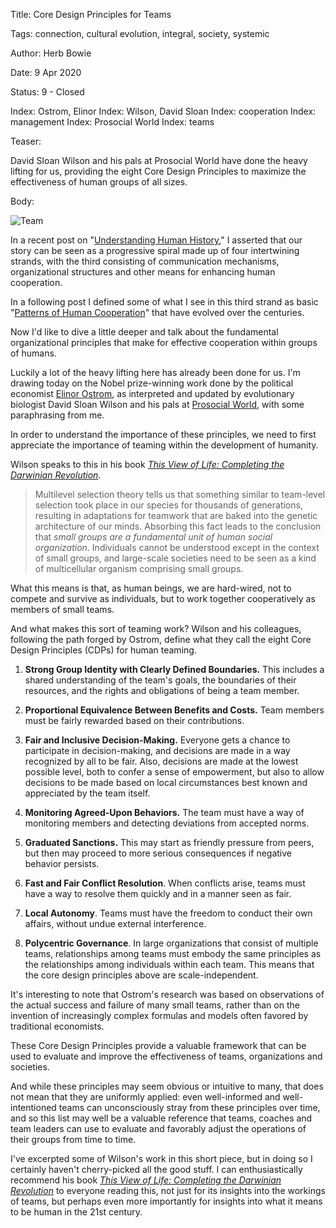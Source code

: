 Title:  Core Design Principles for Teams 

Tags:   connection, cultural evolution, integral, society, systemic

Author: Herb Bowie

Date:   9 Apr 2020

Status: 9 - Closed

Index:  Ostrom, Elinor
Index:  Wilson, David Sloan
Index:  cooperation
Index:  management
Index:  Prosocial World
Index:  teams  

Teaser: 

David Sloan Wilson and his pals at Prosocial World have done the heavy lifting for us, providing the eight Core Design Principles to maximize the effectiveness of human groups of all sizes. 

Body: 

<p><img src="../../images/team.jpg" alt="Team" title="Team" /></p>

In a recent post on "[Understanding Human History](https://practopian.org/blog/hbowie/understanding-human-history.html)," I asserted that our story can be seen as a progressive spiral made up of four intertwining strands, with the third consisting of communication mechanisms, organizational structures and other means for enhancing human cooperation. 

In a following post I defined some of what I see in this third strand as basic "[Patterns of Human Cooperation](https://practopian.org/blog/hbowie/patterns-of-human-cooperation.html)" that have evolved over the centuries. 

Now I'd like to dive a little deeper and talk about the fundamental organizational principles that make for effective cooperation within groups of humans. 

Luckily a lot of the heavy lifting here has already been done for us. I'm drawing today on the Nobel prize-winning work done by the political economist [Elinor Ostrom](https://en.wikipedia.org/wiki/Elinor_Ostrom), as interpreted and updated by evolutionary biologist David Sloan Wilson and his pals at [Prosocial World](https://www.prosocial.world), with some paraphrasing from me. 

In order to understand the importance of these principles, we need to first appreciate the importance of teaming within the development of humanity. 

Wilson speaks to this in his book *[This View of Life: Completing the Darwinian Revolution](https://amzn.to/2xkpCPl)*.

> Multilevel selection theory tells us that something similar to team-level selection took place in our species for thousands of generations, resulting in adaptations for teamwork that are baked into the genetic architecture of our minds. Absorbing this fact leads to the conclusion that *small groups are a fundamental unit of human social organization*. Individuals cannot be understood except in the context of small groups, and large-scale societies need to be seen as a kind of multicellular organism comprising small groups. 

What this means is that, as human beings, we are hard-wired, not to compete and survive as individuals, but to work together cooperatively as members of small teams.

And what makes this sort of teaming work? Wilson and his colleagues, following the path forged by Ostrom, define what they call the eight Core Design Principles (CDPs) for human teaming.   

1. **Strong Group Identity with Clearly Defined Boundaries.** This includes a shared understanding of the team's goals, the boundaries of their resources, and the rights and obligations of being a team member. 

2. **Proportional Equivalence Between Benefits and Costs.** Team members must be fairly rewarded based on their contributions. 

3. **Fair and Inclusive Decision-Making.** Everyone gets a chance to participate in decision-making, and decisions are made in a way recognized by all to be fair. Also, decisions are made at the lowest possible level, both to confer a sense of empowerment, but also to allow decisions to be made based on local circumstances best known and appreciated by the team itself. 

4. **Monitoring Agreed-Upon Behaviors.** The team must have a way of monitoring members and detecting deviations from accepted norms. 

5. **Graduated Sanctions.** This may start as friendly pressure from peers, but then may proceed to more serious consequences if negative behavior persists. 

6. **Fast and Fair Conflict Resolution**. When conflicts arise, teams must have a way to resolve them quickly and in a manner seen as fair. 

7. **Local Autonomy**. Teams must have the freedom to conduct their own affairs, without undue external interference. 

8. **Polycentric Governance**. In large organizations that consist of multiple teams, relationships among teams must embody the same principles as the relationships among individuals within each team. This means that the core design principles above are scale-independent. 

It's interesting to note that Ostrom's research was based on observations of the actual success and failure of many small teams, rather than on the invention of increasingly complex formulas and models often favored by traditional economists. 

These Core Design Principles provide a valuable framework that can be used to evaluate and improve the effectiveness of teams, organizations and societies. 

And while these principles may seem obvious or intuitive to many, that does not mean that they are uniformly applied: even well-informed and well-intentioned teams can unconsciously stray from these principles over time, and so this list may well be a valuable reference that teams, coaches and team leaders can use to evaluate and favorably adjust the operations of their groups from time to time.   

I've excerpted some of Wilson's work in this short piece, but in doing so I certainly haven't cherry-picked all the good stuff. I can enthusiastically recommend his book *[This View of Life: Completing the Darwinian Revolution](https://amzn.to/2xkpCPl)* to everyone reading this, not just for its insights into the workings of teams, but perhaps even more importantly for insights into what it means to be human in the 21st century. 


